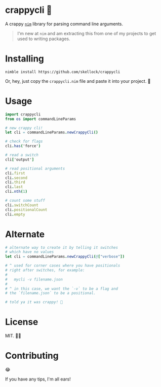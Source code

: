 # crappycli 💩

A crappy [`nim`](https://nim-lang.org) library for parsing command line arguments.

> I'm new at `nim` and am extracting this from one of my projects to get used to writing packages.

# Installing

`nimble install https://github.com/skellock/crappycli`

Or, hey, just copy the `crappycli.nim` file and paste it into your project. 💃

# Usage

```nim
import crappycli
from os import commandLineParams

# new crappy cli!
let cli = commandLineParams.newCrappyCli()

# check for flags
cli.has('force')

# read a switch
cli['output']

# read positional arguments
cli.first
cli.second
cli.third
cli.last
cli.nth(1)

# count some stuff
cli.switchCount
cli.positionalCount
cli.empty
```

# Alternate

```nim
# alternate way to create it by telling it switches
# which have no values
let cli = commandLineParams.newCrappyCli(@["verbose"])

# ^ used for corner cases where you have positionals
# right after switches, for example:
# 
#   mycli -v filename.json
#
# ^ in this case, we want the `-v` to be a flag and
# the `filename.json` to be a positional.

# told ya it was crappy! 🎰
```

# License

MIT.  🤷‍♂️

# Contributing

😂

If you have any tips, I'm all ears!
